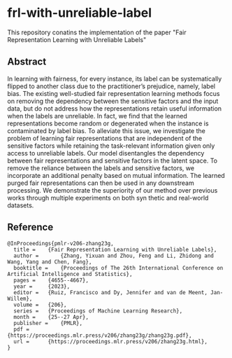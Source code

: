 # frl-with-unreliable-label


This repository conatins the implementation of the paper "Fair Representation Learning with Unreliable Labels"


## Abstract

In learning with fairness, for every instance, its label can be systematically flipped to another class due to the practitioner’s prejudice, namely, label bias. The existing well-studied fair representation learning methods focus on removing the dependency between the sensitive factors and the input data, but do not address how the representations retain useful information when the labels are unreliable. In fact, we find that the learned representations become random or degenerated when the instance is contaminated by label bias. To alleviate this issue, we investigate the problem of learning fair representations that are independent of the sensitive factors while retaining the task-relevant information given only access to unreliable labels. Our model disentangles the dependency between fair representations and sensitive factors in the latent space. To remove the reliance between the labels and sensitive factors, we incorporate an additional penalty based on mutual information. The learned purged fair representations can then be used in any downstream processing. We demonstrate the superiority of our method over previous works through multiple experiments on both syn thetic and real-world datasets.



## Reference 
```
@InProceedings{pmlr-v206-zhang23g,
  title = 	 {Fair Representation Learning with Unreliable Labels},
  author =       {Zhang, Yixuan and Zhou, Feng and Li, Zhidong and Wang, Yang and Chen, Fang},
  booktitle = 	 {Proceedings of The 26th International Conference on Artificial Intelligence and Statistics},
  pages = 	 {4655--4667},
  year = 	 {2023},
  editor = 	 {Ruiz, Francisco and Dy, Jennifer and van de Meent, Jan-Willem},
  volume = 	 {206},
  series = 	 {Proceedings of Machine Learning Research},
  month = 	 {25--27 Apr},
  publisher =    {PMLR},
  pdf = 	 {https://proceedings.mlr.press/v206/zhang23g/zhang23g.pdf},
  url = 	 {https://proceedings.mlr.press/v206/zhang23g.html},
}
```
